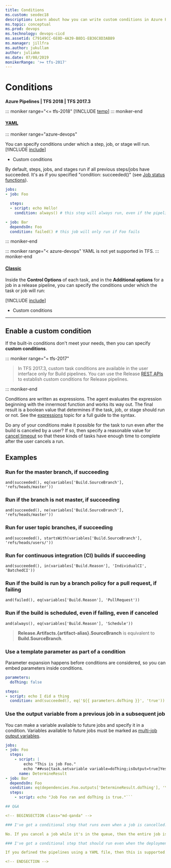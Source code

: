 ```yaml
---
title: Conditions
ms.custom: seodec18
description: Learn about how you can write custom conditions in Azure Pipelines or Team Foundation Server (TFS).
ms.topic: conceptual
ms.prod: devops
ms.technology: devops-cicd
ms.assetid: C79149CC-6E0D-4A39-B8D1-EB36C8D3AB89
ms.manager: jillfra
ms.author: jukullam
author: juliakm
ms.date: 07/08/2019
monikerRange: '>= tfs-2017'
---
```


# Conditions

**Azure Pipelines | TFS 2018 | TFS 2017.3** 

::: moniker range="<= tfs-2018"
[!INCLUDE [temp](../_shared/concept-rename-note.md)]
::: moniker-end

#### [YAML](#tab/yaml/)
::: moniker range="azure-devops"

You can specify conditions under which a step, job, or stage will run.
[!INCLUDE [include](_shared/task-run-built-in-conditions.md)]
* Custom conditions

By default, steps, jobs, and stages run if all previous steps/jobs have succeeded.
It's as if you specified "condition: succeeded()" (see [Job status functions](expressions.md#job-status-functions)).

```yaml
jobs:
- job: Foo

  steps:
  - script: echo Hello!
    condition: always() # this step will always run, even if the pipeline is cancelled

- job: Bar
  dependsOn: Foo
  condition: failed() # this job will only run if Foo fails
```

::: moniker-end

::: moniker range="< azure-devops"
YAML is not yet supported in TFS.
::: moniker-end

#### [Classic](#tab/classic/)
Inside the **Control Options** of each task, and in the **Additional options** for a job in a release pipeline,
you can specify the conditions under which the task or job will run:

[!INCLUDE [include](_shared/task-run-built-in-conditions.md)]
* Custom conditions

* * *
## Enable a custom condition

If the built-in conditions don't meet your needs, then you can specify **custom conditions**.

::: moniker range="= tfs-2017"

> In TFS 2017.3, custom task conditions are available in the user interface only for Build pipelines. You can use the Release [REST APIs](../../integrate/index.md) to establish custom conditions for Release pipelines.

::: moniker-end

Conditions are written as expressions.
The agent evaluates the expression beginning with the innermost function and works its way out.
The final result is a boolean value that determines if the task, job, or stage should run or not.
See the [expressions](expressions.md) topic for a full guide to the syntax.

Do any of your conditions make it possible for the task to run even after the build is canceled by a user? If so, then specify a reasonable value for [cancel timeout](phases.md#timeouts) so that these kinds of tasks have enough time to complete after the user cancels a run.

## Examples

### Run for the master branch, if succeeding

```
and(succeeded(), eq(variables['Build.SourceBranch'], 'refs/heads/master'))
```

### Run if the branch is not master, if succeeding

```
and(succeeded(), ne(variables['Build.SourceBranch'], 'refs/heads/master'))
```

### Run for user topic branches, if succeeding

```
and(succeeded(), startsWith(variables['Build.SourceBranch'], 'refs/heads/users/'))
```

### Run for continuous integration (CI) builds if succeeding

```
and(succeeded(), in(variables['Build.Reason'], 'IndividualCI', 'BatchedCI'))
```

### Run if the build is run by a branch policy for a pull request, if failing

```
and(failed(), eq(variables['Build.Reason'], 'PullRequest'))
```

### Run if the build is scheduled, even if failing, even if canceled

```
and(always(), eq(variables['Build.Reason'], 'Schedule'))
```

> **Release.Artifacts.{artifact-alias}.SourceBranch** is equivalent to **Build.SourceBranch**.

### Use a template parameter as part of a condition

Parameter expansion happens before conditions are considered, so you can embed parameters inside conditions.

```yaml
parameters:
  doThing: false

steps:
- script: echo I did a thing
  condition: and(succeeded(), eq('${{ parameters.doThing }}', 'true'))
```
### Use the output variable from a previous job in a subsequent job

You can make a variable available to future jobs and specify it in a condition. Variables available to future jobs must be marked as [multi-job output variables](variables.md#set-in-script). 

```yaml
jobs:
- job: Foo
  steps:
    - script: |
        echo "This is job Foo."
        echo "##vso[task.setvariable variable=doThing;isOutput=true]Yes" #The variable doThing is set to true
      name: DetermineResult
- job: Bar
  dependsOn: Foo
  condition: eq(dependencies.Foo.outputs['DetermineResult.doThing'], 'Yes') #map doThing and check if true
  steps:
    - script: echo "Job Foo ran and doThing is true."```

## Q&A

<!-- BEGINSECTION class="md-qanda" -->

### I've got a conditional step that runs even when a job is cancelled. Does this affect a job that I cancelled in the queue?

No. If you cancel a job while it's in the queue, then the entire job is canceled, including steps like this.

### I've got a conditional step that should run even when the deployment is canceled. How do I specify this?

If you defined the pipelines using a YAML file, then this is supported. This scenario is not yet supported for release pipelines.

<!-- ENDSECTION -->
